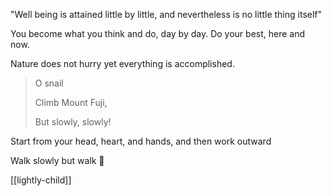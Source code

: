 ---
---

"Well being is attained little by little, and nevertheless is no little thing itself" 

You become what you think and do, day by day. Do your best, here and now. 

Nature does not hurry yet everything is accomplished. 

> O snail
>
> Climb Mount Fuji,
>
> But slowly, slowly!
>

Start from your head, heart, and hands, and then work outward 

Walk slowly but walk 🐢

[[lightly-child]]